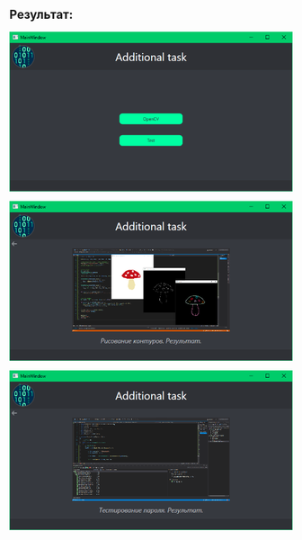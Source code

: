 ## Результат:
![ResultImg-1](https://github.com/MeoW-2020-2/185/blob/main/WorldSkills/3_App%20development/Additional%20task/1.png)

![ResultImg-1](https://github.com/MeoW-2020-2/185/blob/main/WorldSkills/3_App%20development/Additional%20task/2.png)

![ResultImg-1](https://github.com/MeoW-2020-2/185/blob/main/WorldSkills/3_App%20development/Additional%20task/3.png)
